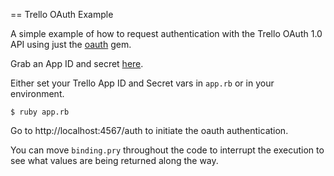 == Trello OAuth Example


A simple example of how to request authentication with the Trello
OAuth 1.0 API using just the [oauth](https://github.com/pelle/oauth) gem.


Grab an App ID and secret [here](https://trello.com/1/appKey/generate).


Either set your Trello App ID and Secret vars
in `app.rb` or in your environment.


    $ ruby app.rb


Go to http://localhost:4567/auth to initiate the oauth
authentication.


You can move `binding.pry` throughout the code to interrupt the execution to
see what values are being returned along the way.
